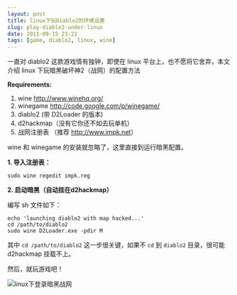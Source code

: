 ```yaml
---
layout: post
title: linux下玩Diablo2的环境设置
slug: play-diablo2-under-linux
date: 2011-09-15 23:22
tags: [game, diablo2, linux, wine]
---
```


一直对 diablo2 这款游戏情有独钟，即使在 linux 平台上，也不愿将它舍弃，本文介绍 linux 下玩暗黑破坏神2（战网）的配置方法

**Requirements:**

 1. wine <http://www.winehq.org/>
 2. winegame <http://code.google.com/p/winegame/>
 3. diablo2 (带 D2Loader 的版本)
 4. d2hackmap（没有它你还不如去玩单机）
 5. 战网注册表 （推荐 <http://www.impk.net>）

wine 和 winegame 的安装就忽略了，这里直接到运行暗黑配置。

**1. 导入注册表：**

    sudo wine regedit impk.reg

**2. 启动暗黑（自动挂在d2hackmap）**

编写 sh 文件如下：

    echo 'launching diablo2 with map hacked...'
    cd /path/to/diablo2
    sudo wine D2Loader.exe -pdir M

其中 `cd /path/to/diablo2` 这一步很关键，如果不 `cd` 到 `diablo2` 目录，很可能 d2hackmap 挂载不上。

然后，就玩游戏吧！

![linux下登录暗黑战网](http://pic.yupoo.com/greatghoul_v/Bn4ag51Y/medium.jpg)
